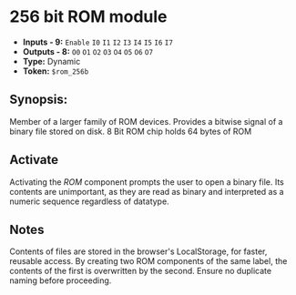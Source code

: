 # 256 bit ROM module

* **Inputs - 9:** `Enable` `I0` `I1` `I2` `I3` `I4` `I5` `I6` `I7`
* **Outputs - 8:** `O0` `O1` `O2` `O3` `O4` `O5` `O6` `O7`
* **Type:** Dynamic
* **Token:** `$rom_256b`

## Synopsis:

Member of a larger family of ROM devices. Provides a bitwise signal of a binary file stored on disk. 8 Bit ROM chip
holds 64 bytes of ROM

## Activate

Activating the *ROM* component prompts the user to open a binary file. Its contents are unimportant, as they are read as
binary and interpreted as a numeric sequence regardless of datatype.

## Notes

Contents of files are stored in the browser's LocalStorage, for faster, reusable access. By creating two ROM components
of the same label, the contents of the first is overwritten by the second. Ensure no duplicate naming before proceeding. 